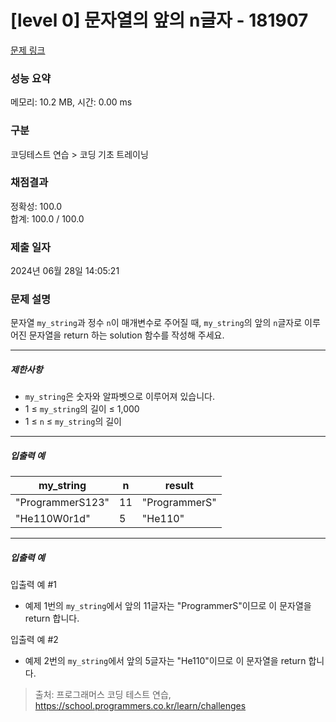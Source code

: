 # [level 0] 문자열의 앞의 n글자 - 181907 

[문제 링크](https://school.programmers.co.kr/learn/courses/30/lessons/181907) 

### 성능 요약

메모리: 10.2 MB, 시간: 0.00 ms

### 구분

코딩테스트 연습 > 코딩 기초 트레이닝

### 채점결과

정확성: 100.0<br/>합계: 100.0 / 100.0

### 제출 일자

2024년 06월 28일 14:05:21

### 문제 설명

<p>문자열 <code>my_string</code>과 정수 <code>n</code>이 매개변수로 주어질 때, <code>my_string</code>의 앞의 <code>n</code>글자로 이루어진 문자열을 return 하는 solution 함수를 작성해 주세요.</p>

<hr>

<h5>제한사항</h5>

<ul>
<li><code>my_string</code>은 숫자와 알파벳으로 이루어져 있습니다.</li>
<li>1 ≤ <code>my_string</code>의 길이 ≤ 1,000</li>
<li>1 ≤ <code>n</code> ≤ <code>my_string</code>의 길이</li>
</ul>

<hr>

<h5>입출력 예</h5>
<table class="table">
        <thead><tr>
<th>my_string</th>
<th>n</th>
<th>result</th>
</tr>
</thead>
        <tbody><tr>
<td>"ProgrammerS123"</td>
<td>11</td>
<td>"ProgrammerS"</td>
</tr>
<tr>
<td>"He110W0r1d"</td>
<td>5</td>
<td>"He110"</td>
</tr>
</tbody>
      </table>
<hr>

<h5>입출력 예</h5>

<p>입출력 예 #1</p>

<ul>
<li>예제 1번의 <code>my_string</code>에서 앞의 11글자는 "ProgrammerS"이므로 이 문자열을 return 합니다.</li>
</ul>

<p>입출력 예 #2</p>

<ul>
<li>예제 2번의 <code>my_string</code>에서 앞의 5글자는 "He110"이므로 이 문자열을 return 합니다.</li>
</ul>


> 출처: 프로그래머스 코딩 테스트 연습, https://school.programmers.co.kr/learn/challenges